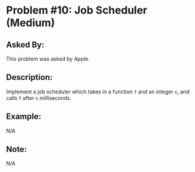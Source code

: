 # Problem #10: Job Scheduler (Medium)

## Asked By:

This problem was asked by Apple.

## Description:
 
Implement a job scheduler which takes in a function `f` and an integer `n`, and calls `f` after `n` milliseconds.

## Example:

N/A


## Note:

N/A
